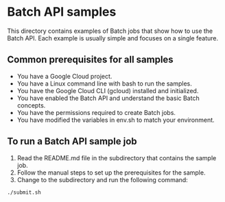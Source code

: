 # Batch API samples
This directory contains examples of Batch jobs that show how to use the Batch API. Each example is usually simple and focuses on a single feature.

## Common prerequisites for all samples
* You have a Google Cloud project.
* You have a Linux command line with bash to run the samples.
* You have the Google Cloud CLI (gcloud) installed and initialized.
* You have enabled the Batch API and understand the basic Batch concepts.
* You have the permissions required to create Batch jobs.
* You have modified the variables in env.sh to match your environment.

## To run a Batch API sample job
1. Read the README.md file in the subdirectory that contains the sample job.
1. Follow the manual steps to set up the prerequisites for the sample.
1. Change to the subdirectory and run the following command:

```
./submit.sh
```
